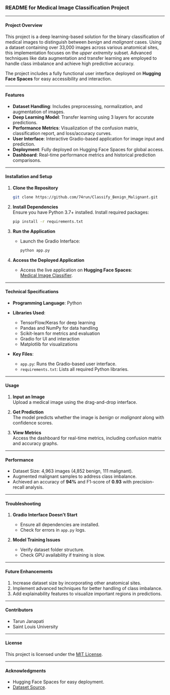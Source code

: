 ### **README for Medical Image Classification Project**  

---

#### **Project Overview**  
This project is a deep learning-based solution for the binary classification of medical images to distinguish between *benign* and *malignant* cases. Using a dataset containing over 33,000 images across various anatomical sites, this implementation focuses on the *upper extremity* subset. Advanced techniques like data augmentation and transfer learning are employed to handle class imbalance and achieve high predictive accuracy.

The project includes a fully functional user interface deployed on **Hugging Face Spaces** for easy accessibility and interaction.

---

#### **Features**  
- **Dataset Handling**: Includes preprocessing, normalization, and augmentation of images.
- **Deep Learning Model**: Transfer learning using 3 layers for accurate predictions.
- **Performance Metrics**: Visualization of the confusion matrix, classification report, and loss/accuracy curves.
- **User Interface**: Interactive Gradio-based application for image input and prediction.
- **Deployment**: Fully deployed on Hugging Face Spaces for global access.
- **Dashboard**: Real-time performance metrics and historical prediction comparisons.

---

#### **Installation and Setup**  

1. **Clone the Repository**  
   ```bash
   git clone https://github.com/74run/Classify_Benign_Malignant.git
   ```

2. **Install Dependencies**  
   Ensure you have Python 3.7+ installed. Install required packages:  
   ```bash
   pip install -r requirements.txt
   ```


3. **Run the Application**  
   - Launch the Gradio Interface:  
     ```bash
     python app.py
     ```

4. **Access the Deployed Application**  
   - Access the live application on **Hugging Face Spaces**:  
     [Medical Image Classifier]((https://huggingface.co/spaces/74run/Medical_Image_Classifier)).

---

#### **Technical Specifications**  

- **Programming Language**: Python  
- **Libraries Used**:
  - TensorFlow/Keras for deep learning
  - Pandas and NumPy for data handling
  - Scikit-learn for metrics and evaluation
  - Gradio for UI and interaction
  - Matplotlib for visualizations

- **Key Files**:    
  - `app.py`: Runs the Gradio-based user interface.  
  - `requirements.txt`: Lists all required Python libraries.  

---

#### **Usage**  

1. **Input an Image**  
   Upload a medical image using the drag-and-drop interface.

2. **Get Prediction**  
   The model predicts whether the image is *benign* or *malignant* along with confidence scores.

3. **View Metrics**  
   Access the dashboard for real-time metrics, including confusion matrix and accuracy graphs.

---

#### **Performance**  

- Dataset Size: 4,963 images (4,852 benign, 111 malignant).  
- Augmented malignant samples to address class imbalance.  
- Achieved an accuracy of **94%** and F1-score of **0.93** with precision-recall analysis.  

---

#### **Troubleshooting**  

1. **Gradio Interface Doesn't Start**  
   - Ensure all dependencies are installed.  
   - Check for errors in `app.py` logs.

2. **Model Training Issues**  
   - Verify dataset folder structure.  
   - Check GPU availability if training is slow.  


---

#### **Future Enhancements**  

1. Increase dataset size by incorporating other anatomical sites.
2. Implement advanced techniques for better handling of class imbalance.
3. Add explainability features to visualize important regions in predictions.

---

#### **Contributors**  
- Tarun Janapati
- Saint Louis University 

---

#### **License**  
This project is licensed under the [MIT License](LICENSE).

---

#### **Acknowledgments**  
- Hugging Face Spaces for easy deployment.
- [Dataset Source]((https://challenge2020.isic-archive.com/)).  

